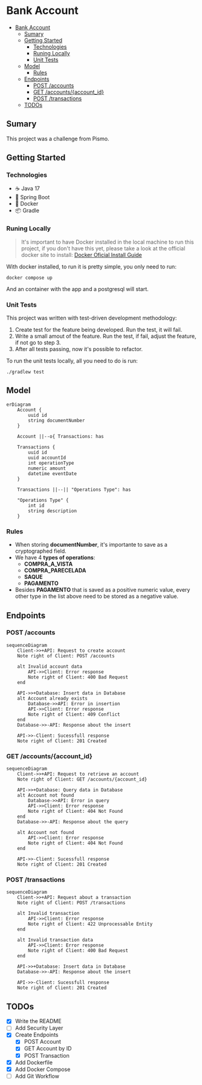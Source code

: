# Bank Account

- [Bank Account](#bank-account)
  - [Sumary](#sumary)
  - [Getting Started](#getting-started)
    - [Technologies](#technologies)
    - [Runing Locally](#runing-locally)
    - [Unit Tests](#unit-tests)
  - [Model](#model)
    - [Rules](#rules)
  - [Endpoints](#endpoints)
    - [POST /accounts](#post-accounts)
    - [GET /accounts/{account\_id}](#get-accountsaccount_id)
    - [POST /transactions](#post-transactions)
  - [TODOs](#todos)

## Sumary

This project was a challenge from Pismo.

## Getting Started

### Technologies

- ☕ Java 17
- 🍃 Spring Boot
- 🐋 Docker
- 📦 Gradle

### Runing Locally

> It's important to have Docker installed in the local machine to run this project,
> if you don't have this yet, please take a look at the official docker site
> to install: [Docker Oficial Install Guide](https://docs.docker.com/engine/install/) 

With docker installed, to run it is pretty simple, you only need to run:

```shell
docker compose up
```

And an container with the app and a postgresql will start.

### Unit Tests

This project was written with test-driven development methodology:

1. Create test for the feature being developed. Run the test, it will fail.
2. Write a small amout of the feature. Run the test, if fail, adjust the feature, if not go to step 3.
3. After all tests passing, now it's possible to refactor.

To run the unit tests locally, all you need to do is run:

```shell
./gradlew test 
```

## Model

```mermaid
erDiagram
    Account {
        uuid id
        string documentNumber
    }

    Account ||--o{ Transactions: has

    Transactions {
        uuid id
        uuid accountId
        int operationType
        numeric amount
        datetime eventDate
    }

    Transactions ||--|| "Operations Type": has

    "Operations Type" {
        int id
        string description
    }

```

### Rules

- When storing **documentNumber**, it's importante to save as a cryptographed field.
- We have 4 **types of operations**:
  - **COMPRA_A_VISTA**
  - **COMPRA_PARECELADA**
  - **SAQUE**
  - **PAGAMENTO**
- Besides **PAGAMENTO** that is saved as a positive numeric value, every other type in the list above need to be stored as a negative value.

## Endpoints

### POST /accounts

```mermaid
sequenceDiagram
    Client->>+API: Request to create account
    Note right of Client: POST /accounts

    alt Invalid account data
        API->>Client: Error response
        Note right of Client: 400 Bad Request
    end

    API->>+Database: Insert data in Database
    alt Account already exists
        Database->>API: Error in insertion
        API->>Client: Error response
        Note right of Client: 409 Conflict
    end    
    Database->>-API: Response about the insert    

    API->>-Client: Sucessfull response
    Note right of Client: 201 Created
```

### GET /accounts/{account_id}

```mermaid
sequenceDiagram
    Client->>+API: Request to retrieve an account
    Note right of Client: GET /accounts/{account_id}

    API->>+Database: Query data in Database
    alt Account not found
        Database->>API: Error in query
        API->>Client: Error response
        Note right of Client: 404 Not Found
    end    
    Database->>-API: Response about the query    

    alt Account not found
        API->>Client: Error response
        Note right of Client: 404 Not Found
    end

    API->>-Client: Sucessfull response
    Note right of Client: 201 Created
```

### POST /transactions

```mermaid
sequenceDiagram
    Client->>+API: Request about a transaction
    Note right of Client: POST /transactions

    alt Invalid transaction
        API->>Client: Error response
        Note right of Client: 422 Unprocessable Entity
    end

    alt Invalid transaction data
        API->>Client: Error response
        Note right of Client: 400 Bad Request
    end

    API->>+Database: Insert data in Database    
    Database->>-API: Response about the insert    

    API->>-Client: Sucessfull response
    Note right of Client: 201 Created
```

## TODOs

- [X] Write the README
- [ ] Add Security Layer
- [X] Create Endpoints
  - [X] POST Account
  - [X] GET Account by ID
  - [X] POST Transaction
- [X] Add Dockerfile
- [X] Add Docker Compose
- [ ] Add Git Workflow
